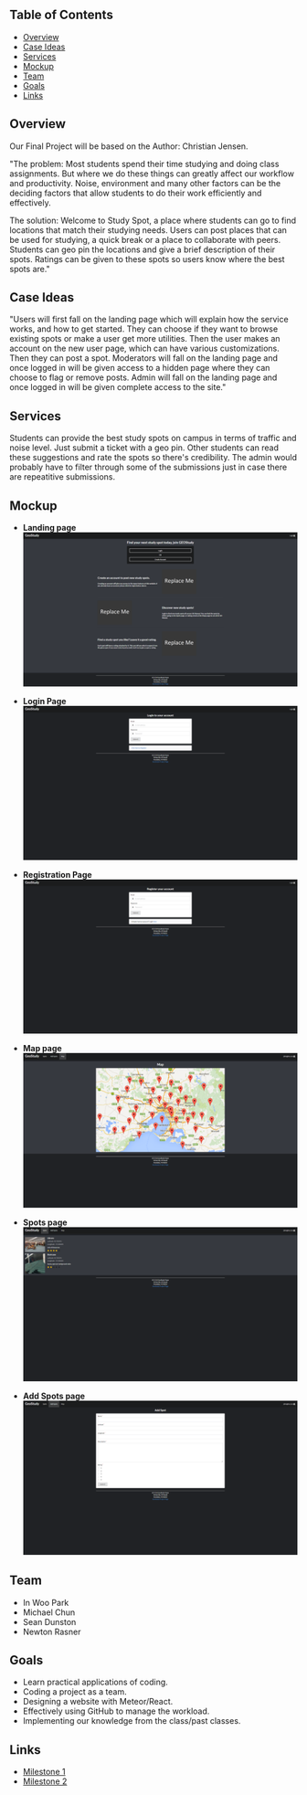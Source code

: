 ## Table of Contents 

* [Overview](#overview)
* [Case Ideas](#case-ideas)
* [Services](#services)
* [Mockup](#mockup)
* [Team](#team)
* [Goals](#goals)
* [Links](#links)

## Overview
Our Final Project will be based on the Author: Christian Jensen.

"The problem: Most students spend their time studying and doing class assignments. But where we do these things can greatly affect our workflow and productivity. Noise, environment and many other factors can be the deciding factors that allow students to do their work efficiently and effectively.

The solution: Welcome to Study Spot, a place where students can go to find locations that match their studying needs. Users can post places that can be used for studying, a quick break or a place to collaborate with peers. Students can geo pin the locations and give a brief description of their spots. Ratings can be given to these spots so users know where the best spots are."

## Case Ideas 
"Users will first fall on the landing page which will explain how the service works, and how to get started. They can choose if they want to browse existing spots or make a user get more utilities. Then the user makes an account on the new user page, which can have various customizations. Then they can post a spot.
Moderators will fall on the landing page and once logged in will be given access to a hidden page where they can choose to flag or remove posts.
Admin will fall on the landing page and once logged in will be given complete access to the site."

## Services
Students can provide the best study spots on campus in terms of traffic and noise level. Just submit a ticket with a geo pin. Other students can read these suggestions and rate the spots so there's credibility. The admin would probably have to filter through some of the submissions just in case there are repeatitive submissions. 

## Mockup
* **Landing page**
![Mockup 1](images/landing.png)

* **Login Page**
![Mockup 2](images/login.png)

* **Registration Page**
![Mockup 3](images/registration.PNG)

* **Map page**
![Mockup 4](images/map.png)

* **Spots page**
![Mockup 5](images/spots.png)

* **Add Spots page**
![Mockup 6](images/add.png)

## Team
* In Woo Park
* Michael Chun
* Sean Dunston
* Newton Rasner

## Goals
* Learn practical applications of coding.
* Coding a project as a team.
* Designing a website with Meteor/React.
* Effectively using GitHub to manage the workload.
* Implementing our knowledge from the class/past classes.

## Links
* [Milestone 1](https://github.com/geostudy/geostudy-source/projects/2)
* [Milestone 2](https://github.com/geostudy/geostudy-source/projects/3)
